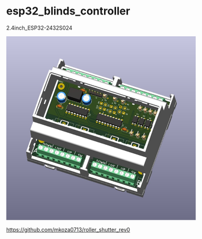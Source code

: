 # esp32_blinds_controller


2.4inch_ESP32-2432S024

![alt text](https://github.com/kecajtop/esp32_blinds_controller/blob/main/pic/pic3.jpg?raw=true)

https://github.com/mkoza0713/roller_shutter_rev0